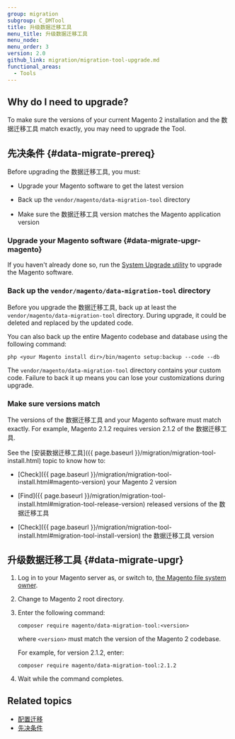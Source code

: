 ```yaml
---
group: migration
subgroup: C_DMTool
title: 升级数据迁移工具
menu_title: 升级数据迁移工具
menu_node:
menu_order: 3
version: 2.0
github_link: migration/migration-tool-upgrade.md
functional_areas:
  - Tools
---
```


## Why do I need to upgrade?

To make sure the versions of your current Magento 2 installation and the 数据迁移工具 match exactly, you may need to upgrade the Tool.

## 先决条件 {#data-migrate-prereq}

Before upgrading the 数据迁移工具, you must:

*	Upgrade your Magento software to get the latest version

*	Back up the `vendor/magento/data-migration-tool` directory

* Make sure the 数据迁移工具 version matches the Magento application version

### Upgrade your Magento software {#data-migrate-upgr-magento}

If you haven't already done so, run the <a href="{{ page.baseurl }}/comp-mgr/upgrader/upgrade-start.html">System Upgrade utility</a> to upgrade the Magento software.

### Back up the `vendor/magento/data-migration-tool` directory

Before you upgrade the 数据迁移工具, back up at least the `vendor/magento/data-migration-tool` directory. During upgrade, it could be deleted and replaced by the updated code.

You can also back up the entire Magento codebase and database using the following command:

	php <your Magento install dir>/bin/magento setup:backup --code --db

<div class="bs-callout bs-callout-warning">
    <p>The <code>vendor/magento/data-migration-tool</code> directory contains your custom code. Failure to back it up means you can lose your customizations during upgrade.</p>
</div>

### Make sure versions match

The versions of the 数据迁移工具 and your Magento software must match exactly. For example, Magento 2.1.2 requires version 2.1.2 of the 数据迁移工具.

See the [安装数据迁移工具]({{ page.baseurl }}/migration/migration-tool-install.html) topic to know how to:

* [Check]({{ page.baseurl }}/migration/migration-tool-install.html#magento-version) your Magento 2 version

* [Find]({{ page.baseurl }}/migration/migration-tool-install.html#migration-tool-release-version) released versions of the 数据迁移工具

* [Check]({{ page.baseurl }}/migration/migration-tool-install.html#migration-tool-install-version) the 数据迁移工具 version

## 升级数据迁移工具 {#data-migrate-upgr}

1.	Log in to your Magento server as, or switch to, <a href="{{ page.baseurl }}/install-gde/prereq/apache-user.html">the Magento file system owner</a>.
2.	Change to Magento 2 root directory.
3. 	Enter the following command:

	`composer require magento/data-migration-tool:<version>`

	where `<version>` must match the version of the Magento 2 codebase.

	For example, for version 2.1.2, enter:

	`composer require magento/data-migration-tool:2.1.2`
4.	Wait while the command completes.

## Related topics

* <a href="{{ page.baseurl }}/migration/migration-tool-configure.html">配置迁移</a>
* <a href="{{ page.baseurl }}/migration/migration-tool-preconditions.html">先决条件</a>
